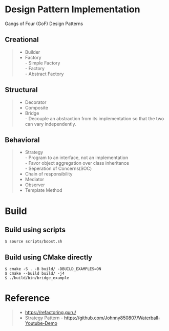 # Design Pattern Implementation
Gangs of Four (GoF) Design Patterns

## Creational
>* Builder
>* Factory  
    - Simple Factory  
    - Factory  
    - Abstract Factory  

## Structural
>* Decorator
>* Composite
>* Bridge  
    - Decouple an abstraction from its implementation so that the two can vary independently. 
## Behavioral
>* Strategy  
    - Program to an interface, not an implementation  
    - Favor object aggregation over class inheritance  
    - Seperation of Concerns(SOC)
>* Chain of responsibility
>* Mediator
>* Observer
>* Template Method

# Build
##  Build using scripts
```console
$ source scripts/boost.sh
```
## Build using CMake directly
```console
$ cmake -S . -B build/ -DBUILD_EXAMPLES=ON
$ cmake --build build/ -j4
$ ./build/bin/bridge_example
```
# Reference
>* https://refactoring.guru/ 
>* Strategy Pattern
    - https://github.com/Johnny850807/Waterball-Youtube-Demo 
